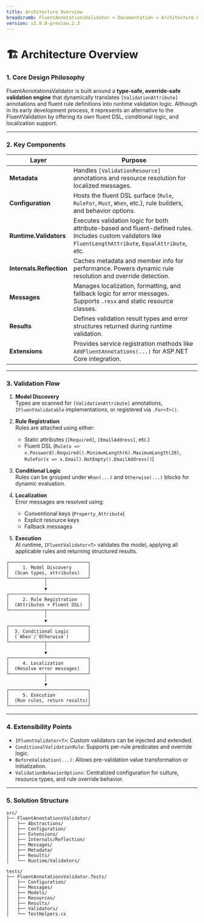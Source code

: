 ```yaml
---
title: Architecture Overview
breadcrumb: FluentAnnotationsValidator > Documentation > Architecture Overview
version: v2.0.0-preview.2.3
---
```


# 🏗️ Architecture Overview

### 1. **Core Design Philosophy**
FluentAnnotationsValidator is built around a **type-safe, override-safe validation engine** 
that dynamically translates `[ValidationAttribute]` annotations and fluent rule definitions 
into runtime validation logic. Although in its early development process, it represents an 
alternative to the FluentValidation by offering its own fluent DSL, conditional logic, and 
localization support.

---

### 2. **Key Components**

| Layer | Purpose |
|-------|--------|
| **Metadata** | Handles `[ValidationResource]` annotations and resource resolution for localized messages. |
| **Configuration** | Hosts the fluent DSL surface (`Rule`, `RuleFor`, `Must`, `When`, etc.), rule builders, and behavior options. |
| **Runtime.Validators** | Executes validation logic for both attribute-based and fluent-defined rules. Includes custom validators like `FluentLengthAttribute`, `EqualAttribute`, etc. |
| **Internals.Reflection** | Caches metadata and member info for performance. Powers dynamic rule resolution and override detection. |
| **Messages** | Manages localization, formatting, and fallback logic for error messages. Supports `.resx` and static resource classes. |
| **Results** | Defines validation result types and error structures returned during runtime validation. |
| **Extensions** | Provides service registration methods like `AddFluentAnnotations(...)` for ASP.NET Core integration. |

---

### 3. **Validation Flow**

1. **Model Discovery**  
   Types are scanned for `[ValidationAttribute]` annotations, `IFluentValidatable` implementations, or registered via `.For<T>()`.

2. **Rule Registration**  
   Rules are attached using either:
   - Static attributes (`[Required]`, `[EmailAddress]`, etc.)
   - Fluent DSL (`Rule(x => x.Password).Required().MinimumLength(6).MaximumLength(20)`, `RuleFor(x => x.Email).NotEmpty().EmailAddress()`)

3. **Conditional Logic**  
   Rules can be grouped under `When(...)` and `Otherwise(...)` blocks for dynamic evaluation.

4. **Localization**  
   Error messages are resolved using:
   - Conventional keys (`Property_Attribute`)
   - Explicit resource keys
   - Fallback messages

5. **Execution**  
   At runtime, `IFluentValidator<T>` validates the model, applying all applicable rules and returning structured results.

```plaintext
┌─────────────────────────────┐
│     1. Model Discovery      │
│  (Scan types, attributes)   │
└─────────────┬───────────────┘
              │
              ▼
┌─────────────────────────────┐
│     2. Rule Registration    │
│  (Attributes + Fluent DSL)  │
└─────────────┬───────────────┘
              │
              ▼
┌─────────────────────────────┐
│  3. Conditional Logic       │
│  (`When`/`Otherwise`)       │
└─────────────┬───────────────┘
              │
              ▼
┌─────────────────────────────┐
│     4. Localization         │
│  (Resolve error messages)   │
└─────────────┬───────────────┘
              │
              ▼
┌─────────────────────────────┐
│     5. Execution            │
│  (Run rules, return results)│
└─────────────────────────────┘
```
---

### 4. **Extensibility Points**

- `IFluentValidator<T>`: Custom validators can be injected and extended.
- `ConditionalValidationRule`: Supports per-rule predicates and override logic.
- `BeforeValidation(...)`: Allows pre-validation value transformation or initialization.
- `ValidationBehaviorOptions`: Centralized configuration for culture, resource types, and rule override behavior.

---

### 5. **Solution Structure**

```
src/
├── FluentAnnotationsValidator/
│   ├── Abstractions/
│   ├── Configuration/
│   ├── Extensions/
│   ├── Internals/Reflection/
│   ├── Messages/
│   ├── Metadata/
│   ├── Results/
│   └── Runtime/Validators/

tests/
├── FluentAnnotationsValidator.Tests/
│   ├── Configuration/
│   ├── Messages/
│   ├── Models/
│   ├── Resources/
│   ├── Results/
│   ├── Validators/
│   └── TestHelpers.cs
```
